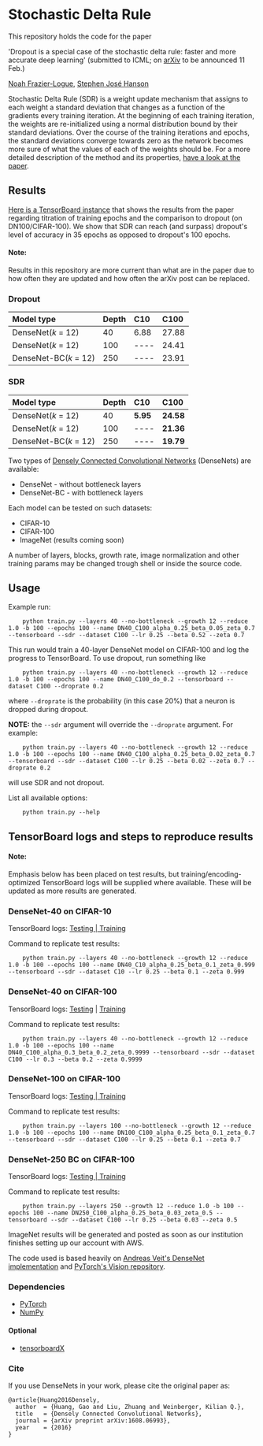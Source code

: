 # Stochastic Delta Rule

This repository holds the code for the paper 

'Dropout is a special case of the stochastic delta rule: faster and more accurate deep learning' (submitted to ICML; on [arXiv](https://arxiv.org/abs/1808.03578) to be announced 11 Feb.)

[Noah Frazier-Logue](https://www.linkedin.com/in/noah-frazier-logue-1524b796/), [Stephen José Hanson](http://nwkpsych.rutgers.edu/~jose/)

Stochastic Delta Rule (SDR) is a weight update mechanism that assigns to each weight a standard deviation that changes as a function of the gradients every training iteration. At the beginning of each training iteration, the weights are re-initialized using a normal distribution bound by their standard deviations. Over the course of the training iterations and epochs, the standard deviations converge towards zero as the network becomes more sure of what the values of each of the weights should be. For a more detailed description of the method and its properties, [have a look at the paper](https://arxiv.org/abs/1808.03578).


## Results

[Here is a TensorBoard instance](https://boards.aughie.org/board/EchkCFmhLRg4tzFlcff5DUMX4i0/#scalars&_smoothingWeight=0) that shows the results from the paper regarding titration of training epochs and the comparison to dropout (on DN100/CIFAR-100). We show that SDR can reach (and surpass) dropout's level of accuracy in 35 epochs as opposed to dropout's 100 epochs.

#### Note:
Results in this repository are more current than what are in the paper due to how often they are updated and how often the arXiv post can be replaced.

### Dropout

|Model type            |Depth  |C10    |C100   |
|:---------------------|:------|:------|:------|
|DenseNet(*k* = 12)    |40     |6.88   |27.88  |
|DenseNet(*k* = 12)    |100    |----   |24.41  |
|DenseNet-BC(*k* = 12) |250    |----   |23.91  |

### SDR

|Model type            |Depth  |C10    |C100   |
|:---------------------|:------|:------|:------|
|DenseNet(*k* = 12)    |40     |**5.95**   |**24.58**  |
|DenseNet(*k* = 12)    |100    |----   |**21.36**  |
|DenseNet-BC(*k* = 12) |250    |----   |**19.79**  |


Two types of [Densely Connected Convolutional Networks](https://arxiv.org/abs/1608.06993) (DenseNets) are available:

- DenseNet - without bottleneck layers
- DenseNet-BC - with bottleneck layers

Each model can be tested on such datasets:

- CIFAR-10
- CIFAR-100
- ImageNet (results coming soon)

A number of layers, blocks, growth rate, image normalization and other training params may be changed trough shell or inside the source code.

## Usage

Example run:

```
    python train.py --layers 40 --no-bottleneck --growth 12 --reduce 1.0 -b 100 --epochs 100 --name DN40_C100_alpha_0.25_beta_0.05_zeta_0.7 --tensorboard --sdr --dataset C100 --lr 0.25 --beta 0.52 --zeta 0.7
```

This run would train a 40-layer DenseNet model on CIFAR-100 and log the progress to TensorBoard. To use dropout, run something like

```
    python train.py --layers 40 --no-bottleneck --growth 12 --reduce 1.0 -b 100 --epochs 100 --name DN40_C100_do_0.2 --tensorboard --dataset C100 --droprate 0.2
```

where `--droprate` is the probability (in this case 20%) that a neuron is dropped during dropout.

**NOTE:** the `--sdr` argument will override the `--droprate` argument. For example:

```
    python train.py --layers 40 --no-bottleneck --growth 12 --reduce 1.0 -b 100 --epochs 100 --name DN40_C100_alpha_0.25_beta_0.02_zeta_0.7 --tensorboard --sdr --dataset C100 --lr 0.25 --beta 0.02 --zeta 0.7 --droprate 0.2
```

will use SDR and not dropout.


List all available options:

```    
    python train.py --help
```


## TensorBoard logs and steps to reproduce results

#### Note: 
Emphasis below has been placed on test results, but training/encoding-optimized TensorBoard logs will be supplied where available. These will be updated as more results are generated.

### DenseNet-40 on CIFAR-10

TensorBoard logs: [Testing | Training](https://boards.aughie.org/board/LMcrxHaX-ahRA_hCMGjSxE-0huY/#scalars&_smoothingWeight=0)

Command to replicate test results:
```
    python train.py --layers 40 --no-bottleneck --growth 12 --reduce 1.0 -b 100 --epochs 100 --name DN40_C10_alpha_0.25_beta_0.1_zeta_0.999 --tensorboard --sdr --dataset C10 --lr 0.25 --beta 0.1 --zeta 0.999
```

### DenseNet-40 on CIFAR-100

TensorBoard logs: [Testing](https://boards.aughie.org/board/unQ_RhhiWJgfgVH-RC9RBWVZh68/#scalars&_smoothingWeight=0) | [Training](https://boards.aughie.org/board/GNcmrOhQdxgwQXx2rppuQWmPSf0/#scalars&_smoothingWeight=0)

Command to replicate test results:
```
    python train.py --layers 40 --no-bottleneck --growth 12 --reduce 1.0 -b 100 --epochs 100 --name DN40_C100_alpha_0.3_beta_0.2_zeta_0.9999 --tensorboard --sdr --dataset C100 --lr 0.3 --beta 0.2 --zeta 0.9999
```

### DenseNet-100 on CIFAR-100

TensorBoard logs: [Testing | Training](https://boards.aughie.org/board/0L-rz-a7b_L51jg26kPUCX59yJM/#scalars&_smoothingWeight=0)

Command to replicate test results:
```
    python train.py --layers 100 --no-bottleneck --growth 12 --reduce 1.0 -b 100 --epochs 100 --name DN100_C100_alpha_0.25_beta_0.1_zeta_0.7 --tensorboard --sdr --dataset C100 --lr 0.25 --beta 0.1 --zeta 0.7
```

### DenseNet-250 BC on CIFAR-100

TensorBoard logs: [Testing | Training](https://boards.aughie.org/board/FbVdH33aGV50OeW49LgFRDK96D8/#scalars&_smoothingWeight=0)

Command to replicate test results:
```
    python train.py --layers 250 --growth 12 --reduce 1.0 -b 100 --epochs 100 --name DN250_C100_alpha_0.25_beta_0.03_zeta_0.5 --tensorboard --sdr --dataset C100 --lr 0.25 --beta 0.03 --zeta 0.5
```

ImageNet results will be generated and posted as soon as our institution finishes setting up our account with AWS.


The code used is based heavily on [Andreas Veit's DenseNet implementation](https://github.com/andreasveit/densenet-pytorch) and [PyTorch's Vision repository](https://github.com/pytorch/vision/blob/master/torchvision/models/densenet.py).


### Dependencies
* [PyTorch](http://pytorch.org/)
* [NumPy](https://www.numpy.org/)

#### Optional
* [tensorboardX](https://github.com/lanpa/tensorboardX)


### Cite
If you use DenseNets in your work, please cite the original paper as:
```
@article{Huang2016Densely,
  author  = {Huang, Gao and Liu, Zhuang and Weinberger, Kilian Q.},
  title   = {Densely Connected Convolutional Networks},
  journal = {arXiv preprint arXiv:1608.06993},
  year    = {2016}
}
```


